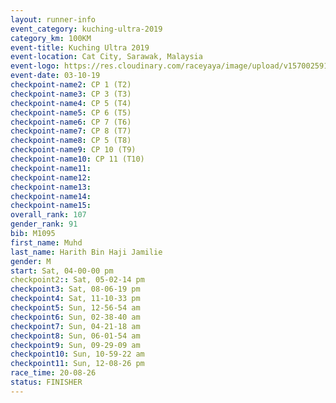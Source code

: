 ```yaml
---
layout: runner-info 
event_category: kuching-ultra-2019 
category_km: 100KM 
event-title: Kuching Ultra 2019
event-location: Cat City, Sarawak, Malaysia 
event-logo: https://res.cloudinary.com/raceyaya/image/upload/v1570025915/logo/kuching_ultra_jsvtue.jpg 
event-date: 03-10-19 
checkpoint-name2: CP 1 (T2) 
checkpoint-name3: CP 3 (T3) 
checkpoint-name4: CP 5 (T4) 
checkpoint-name5: CP 6 (T5) 
checkpoint-name6: CP 7 (T6) 
checkpoint-name7: CP 8 (T7) 
checkpoint-name8: CP 5 (T8) 
checkpoint-name9: CP 10 (T9) 
checkpoint-name10: CP 11 (T10) 
checkpoint-name11:  
checkpoint-name12: 
checkpoint-name13: 
checkpoint-name14: 
checkpoint-name15: 
overall_rank: 107
gender_rank: 91
bib: M1095
first_name: Muhd
last_name: Harith Bin Haji Jamilie
gender: M
start: Sat, 04-00-00 pm
checkpoint2:: Sat, 05-02-14 pm
checkpoint3: Sat, 08-06-19 pm
checkpoint4: Sat, 11-10-33 pm
checkpoint5: Sun, 12-56-54 am
checkpoint6: Sun, 02-38-40 am
checkpoint7: Sun, 04-21-18 am
checkpoint8: Sun, 06-01-54 am
checkpoint9: Sun, 09-29-09 am
checkpoint10: Sun, 10-59-22 am
checkpoint11: Sun, 12-08-26 pm
race_time: 20-08-26
status: FINISHER
---
```

